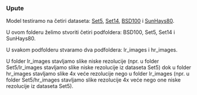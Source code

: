 ### Upute

Model testiramo na četiri dataseta: 
[Set5](https://drive.google.com/file/d/1GtQuoEN78q3AIP8vkh-17X90thYp_FfU/view), 
[Set14](https://drive.google.com/file/d/1CzwwAtLSW9sog3acXj8s7Hg3S7kr2HiZ/view),
[BSD100](https://uofi.box.com/shared/static/qgctsplb8txrksm9to9x01zfa4m61ngq.zip) i
[SunHays80](http://cs.brown.edu/~lbsun/SRproj2012/SR_iccp2012.html).

U ovom folderu želimo stvoriti četiri podfoldera: BSD100, Set5, Set14 i SunHays80.

U svakom podfolderu stvaramo dva podfoldera: lr_images i hr_images.

U folder lr_images stavljamo slike niske rezolucije (npr. u folder Set5/lr_images stavljamo slike niske rezolucije 
iz dataseta Set5) dok u folder hr_images stavljamo slike 4x veće rezolucije nego u folder lr_images (npr. u folder 
Set5/hr_images stavljamo slike rezolucije 4x veće nego one niske rezolucije iz dataseta Set5).

